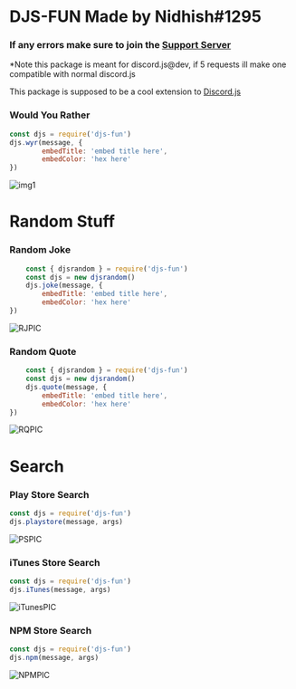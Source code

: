 # DJS-FUN Made by Nidhish#1295

### If any errors make sure to join the [Support Server](https://discord.gg/wVxtRWhvMD)
*Note this package is meant for discord.js@dev, if 5 requests ill make one compatible with normal discord.js

This package is supposed to be a cool extension to [Discord.js](discord.js.org)

### Would You Rather

```js
const djs = require('djs-fun')
djs.wyr(message, {
        embedTitle: 'embed title here',
        embedColor: 'hex here'
})
```
![img1](https://i.imgur.com/jAWKHxk.png)

# Random Stuff

### Random Joke

```js
    const { djsrandom } = require('djs-fun')
    const djs = new djsrandom()
    djs.joke(message, {
        embedTitle: 'embed title here',
        embedColor: 'hex here'
})
```
![RJPIC](https://imgur.com/6DzZPtq.png)

### Random Quote

```js
    const { djsrandom } = require('djs-fun')
    const djs = new djsrandom()
    djs.quote(message, {
        embedTitle: 'embed title here',
        embedColor: 'hex here'
})
```
![RQPIC](https://imgur.com/MuERdF5.png)

# Search

### Play Store Search

```js
const djs = require('djs-fun')
djs.playstore(message, args)
```
![PSPIC](https://imgur.com/ecMMTDQ.png)

### iTunes Store Search

```js
const djs = require('djs-fun')
djs.iTunes(message, args)
```
![iTunesPIC](https://imgur.com/ZKpR0N1.png)

### NPM Store Search

```js
const djs = require('djs-fun')
djs.npm(message, args)
```
![NPMPIC](https://imgur.com/Z0kgfMu.png)